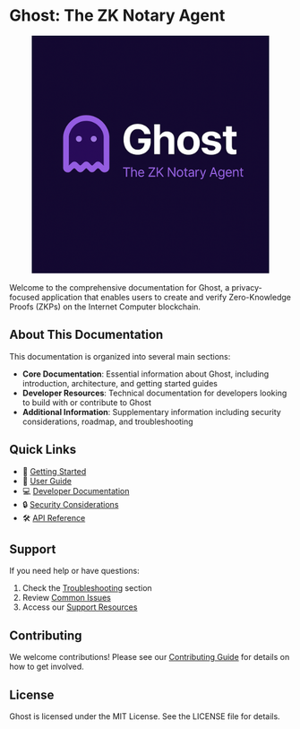 # Ghost: The ZK Notary Agent

<figure><img src=".gitbook/assets/ghost_logo.png" alt=""><figcaption></figcaption></figure>

Welcome to the comprehensive documentation for Ghost, a privacy-focused application that enables users to create and verify Zero-Knowledge Proofs (ZKPs) on the Internet Computer blockchain.

## About This Documentation

This documentation is organized into several main sections:

* **Core Documentation**: Essential information about Ghost, including introduction, architecture, and getting started guides
* **Developer Resources**: Technical documentation for developers looking to build with or contribute to Ghost
* **Additional Information**: Supplementary information including security considerations, roadmap, and troubleshooting

## Quick Links

* 🚀 [Getting Started](getting-started/)
* 📖 [User Guide](user-guide/)
* 💻 [Developer Documentation](developer-documentation/)
* 🔒 [Security Considerations](security/)
* 🛠 [API Reference](api-reference/)

## Support

If you need help or have questions:

1. Check the [Troubleshooting](troubleshooting/) section
2. Review [Common Issues](troubleshooting/common-issues.md)
3. Access our [Support Resources](troubleshooting/support-resources.md)

## Contributing

We welcome contributions! Please see our [Contributing Guide](contributing/) for details on how to get involved.

## License

Ghost is licensed under the MIT License. See the LICENSE file for details.
